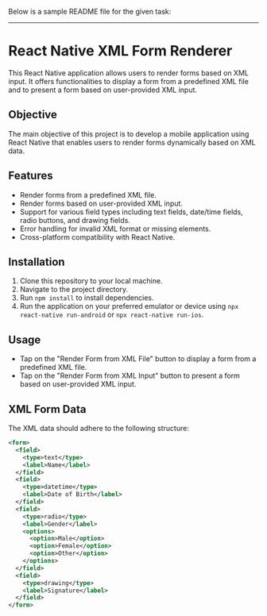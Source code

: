 Below is a sample README file for the given task:

---

# React Native XML Form Renderer

This React Native application allows users to render forms based on XML input. It offers functionalities to display a form from a predefined XML file and to present a form based on user-provided XML input.

## Objective

The main objective of this project is to develop a mobile application using React Native that enables users to render forms dynamically based on XML data.

## Features

- Render forms from a predefined XML file.
- Render forms based on user-provided XML input.
- Support for various field types including text fields, date/time fields, radio buttons, and drawing fields.
- Error handling for invalid XML format or missing elements.
- Cross-platform compatibility with React Native.

## Installation

1. Clone this repository to your local machine.
2. Navigate to the project directory.
3. Run `npm install` to install dependencies.
4. Run the application on your preferred emulator or device using `npx react-native run-android` or `npx react-native run-ios`.

## Usage

- Tap on the "Render Form from XML File" button to display a form from a predefined XML file.
- Tap on the "Render Form from XML Input" button to present a form based on user-provided XML input.

## XML Form Data

The XML data should adhere to the following structure:

```xml
<form>
  <field>
    <type>text</type>
    <label>Name</label>
  </field>
  <field>
    <type>datetime</type>
    <label>Date of Birth</label>
  </field>
  <field>
    <type>radio</type>
    <label>Gender</label>
    <options>
      <option>Male</option>
      <option>Female</option>
      <option>Other</option>
    </options>
  </field>
  <field>
    <type>drawing</type>
    <label>Signature</label>
  </field>
</form>
```
